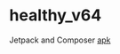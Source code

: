 # healthy_v64
Jetpack and Composer
<a href=https://github.com/mobiskif/healthy_v64/app/release/app-release.apk>apk</a>
